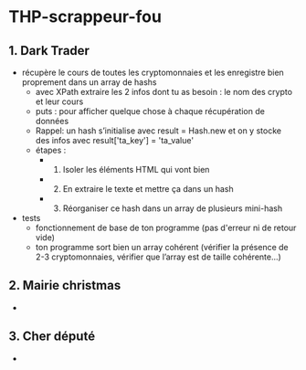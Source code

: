 # THP-scrappeur-fou

## 1. Dark Trader
- récupère le cours de toutes les cryptomonnaies et les enregistre bien proprement dans un array de hashs
  - avec XPath extraire les 2 infos dont tu as besoin : le nom des crypto et leur cours
  - puts : pour afficher quelque chose à chaque récupération de données
  - Rappel: un hash s’initialise avec result = Hash.new et on y stocke des infos avec result['ta_key'] = 'ta_value'
  - étapes :
    - 1) Isoler les éléments HTML qui vont bien
    - 2) En extraire le texte et mettre ça dans un hash
    - 3) Réorganiser ce hash dans un array de plusieurs mini-hash
- tests
  - fonctionnement de base de ton programme (pas d'erreur ni de retour vide)
  - ton programme sort bien un array cohérent (vérifier la présence de 2-3 cryptomonnaies, vérifier que l’array est de taille cohérente...)

## 2. Mairie christmas
- 

## 3. Cher député
- 
